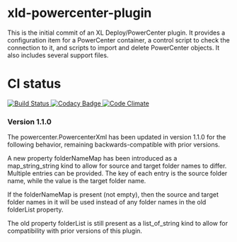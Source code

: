 # xld-powercenter-plugin

This is the initial commit of an XL Deploy/PowerCenter plugin.  It provides a configuration item for a PowerCenter container, a control script to check the connection to it, and scripts to import and delete PowerCenter objects.  It also includes several support files.

# CI status #

[![Build Status][xld-powercenter-plugin-travis-image] ][xld-powercenter-plugin-travis-url]
[![Codacy Badge][xld-powercenter-plugin-codacy-image] ][xld-powercenter-plugin-codacy-url]
[![Code Climate][xld-powercenter-plugin-code-climate-image] ][xld-powercenter-plugin-code-climate-url]

[xld-powercenter-plugin-travis-image]: https://travis-ci.org/xebialabs-community/xld-powercenter-plugin.svg?branch=master
[xld-powercenter-plugin-travis-url]: https://travis-ci.org/xebialabs-community/xld-powercenter-plugin
[xld-powercenter-plugin-codacy-image]: https://api.codacy.com/project/badge/Grade/21ad78cccf7b47839547a1fcd9e342aa
[xld-powercenter-plugin-codacy-url]: https://www.codacy.com/app/joris-dewinne/xld-powercenter-plugin
[xld-powercenter-plugin-code-climate-image]: https://codeclimate.com/github/xebialabs-community/xld-powercenter-plugin/badges/gpa.svg
[xld-powercenter-plugin-code-climate-url]: https://codeclimate.com/github/xebialabs-community/xld-powercenter-plugin

### Version 1.1.0 ###
The powercenter.PowercenterXml has been updated in version 1.1.0 for the following behavior, remaining backwards-compatible with prior versions.

A new property folderNameMap has been introduced as a map_string_string kind to allow for source and target folder names to differ.  Multiple entries can be provided.  The key of each entry is the source folder name, while the value is the target folder name.  

If the folderNameMap is present (not empty), then the source and target folder names in it will be used instead of any folder names in the old folderList property.

The old property folderList is still present as a list_of_string kind to allow for 
compatibility with prior versions of this plugin.






